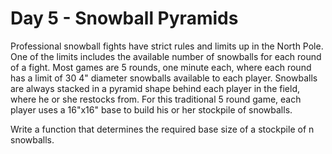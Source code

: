 # Day 5 - Snowball Pyramids

Professional snowball fights have strict rules and limits up in the North Pole.
One of the limits includes the available number of snowballs for each round of a
fight. Most games are 5 rounds, one minute each, where each round has a limit of
30 4" diameter snowballs available to each player. Snowballs are always stacked
in a pyramid shape behind each player in the field, where he or she restocks
from. For this traditional 5 round game, each player uses a 16"x16" base to
build his or her stockpile of snowballs.

Write a function that determines the required base size of a stockpile of n
snowballs.
